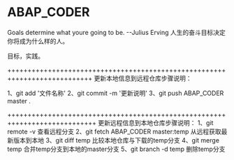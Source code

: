# ABAP_CODER
Goals determine what youre going to be.
                      --Julius Erving 
人生的奋斗目标决定你将成为什么样的人。


目标，实践。





+++++++++++++++++++++++++++++++++++++++++++++++++++++++++++++++++++++++++++
更新本地信息到远程仓库步骤说明：

1、git add '文件名称'
2、git commit -m '更新说明'
3、git push  ABAP_CODER master . 

++++++++++++++++++++++++++++++++++++++++++++++++++++++++++++++++++++++++++++
更新远程信息到本地仓库步骤说明：
1、git remote -v                      查看远程分支
2、git fetch ABAP_CODER master:temp   从远程获取最新版本到本地
3、git diff temp                      比较本地仓库与下载的temp分支
4、git merge temp                     合并temp分支到本地的master分支
5、git branch -d temp                 删除temp分支